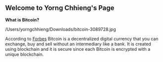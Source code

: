 ## Welcome to Yorng Chhieng's Page
**What is Bitcoin?**

/Users/yorngchhieng/Downloads/bitcoin-3089728.jpg

According to [Forbes](https://www.forbes.com/advisor/investing/what-is-bitcoin/) Bitcoin is a decentralized digital currency that you can exchange, buy and sell without an intermediary like a bank. It is created using blockchain and it is secure since each Bitcoin is encrypted with a unique blockchain.



